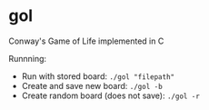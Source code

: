 # gol
Conway's Game of Life implemented in C

Runnning: 
* Run with stored board: `./gol "filepath"`
* Create and save new board: `./gol -b`
* Create random board (does not save): `./gol -r`
